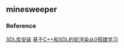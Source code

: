 ## minesweeper

### Reference

[SDL库安装](https://www.cnblogs.com/kileyi/p/11375216.html)
[基于C++和SDL的软渲染从0搭建学习](https://zhuanlan.zhihu.com/p/428302382)
